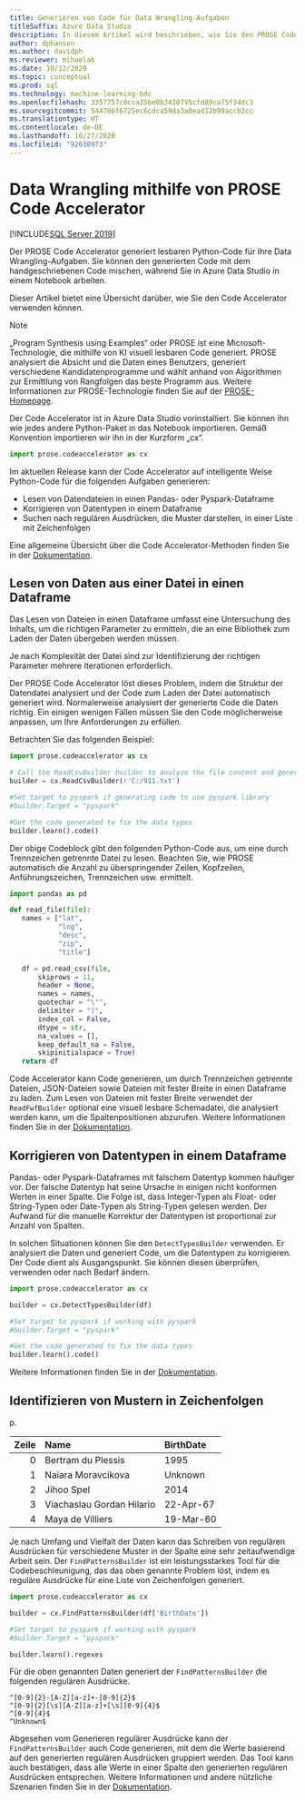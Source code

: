 ```yaml
---
title: Generieren von Code für Data Wrangling-Aufgaben
titleSuffix: Azure Data Studio
description: In diesem Artikel wird beschrieben, wie Sie den PROSE Code Accelerator in Azure Data Studio verwenden, um automatisch Code für allgemeine Data Wrangling-Aufgaben zu generieren.
author: dphansen
ms.author: davidph
ms.reviewer: mihaelab
ms.date: 10/12/2020
ms.topic: conceptual
ms.prod: sql
ms.technology: machine-learning-bdc
ms.openlocfilehash: 3357757c0cca35be0b3410795cfd89ca75f34dc3
ms.sourcegitcommit: 544706f6725ec6cdca59da3a0ead12b99accb2cc
ms.translationtype: HT
ms.contentlocale: de-DE
ms.lasthandoff: 10/27/2020
ms.locfileid: "92638973"
---
```

# <a name="data-wrangling-using-prose-code-accelerator"></a>Data Wrangling mithilfe von PROSE Code Accelerator

[!INCLUDE[SQL Server 2019](../includes/applies-to-version/sqlserver2019.md)]

Der PROSE Code Accelerator generiert lesbaren Python-Code für Ihre Data Wrangling-Aufgaben. Sie können den generierten Code mit dem handgeschriebenen Code mischen, während Sie in Azure Data Studio in einem Notebook arbeiten.

Dieser Artikel bietet eine Übersicht darüber, wie Sie den Code Accelerator verwenden können.

 > [!NOTE]
 > „Program Synthesis using Examples“ oder PROSE ist eine Microsoft-Technologie, die mithilfe von KI visuell lesbaren Code generiert. PROSE analysiert die Absicht und die Daten eines Benutzers, generiert verschiedene Kandidatenprogramme und wählt anhand von Algorithmen zur Ermittlung von Rangfolgen das beste Programm aus. Weitere Informationen zur PROSE-Technologie finden Sie auf der [PROSE-Homepage](https://microsoft.github.io/prose/).

Der Code Accelerator ist in Azure Data Studio vorinstalliert. Sie können ihn wie jedes andere Python-Paket in das Notebook importieren. Gemäß Konvention importieren wir ihn in der Kurzform „cx“.

```python
import prose.codeaccelerator as cx
```

Im aktuellen Release kann der Code Accelerator auf intelligente Weise Python-Code für die folgenden Aufgaben generieren:

- Lesen von Datendateien in einen Pandas- oder Pyspark-Dataframe
- Korrigieren von Datentypen in einem Dataframe
- Suchen nach regulären Ausdrücken, die Muster darstellen, in einer Liste mit Zeichenfolgen

Eine allgemeine Übersicht über die Code Accelerator-Methoden finden Sie in der [Dokumentation](/python/api/overview/azure/prose/intro).

## <a name="reading-data-from-a-file-to-a-dataframe"></a>Lesen von Daten aus einer Datei in einen Dataframe

Das Lesen von Dateien in einen Dataframe umfasst eine Untersuchung des Inhalts, um die richtigen Parameter zu ermitteln, die an eine Bibliothek zum Laden der Daten übergeben werden müssen.

Je nach Komplexität der Datei sind zur Identifizierung der richtigen Parameter mehrere Iterationen erforderlich.

Der PROSE Code Accelerator löst dieses Problem, indem die Struktur der Datendatei analysiert und der Code zum Laden der Datei automatisch generiert wird. Normalerweise analysiert der generierte Code die Daten richtig. Ein einigen wenigen Fällen müssen Sie den Code möglicherweise anpassen, um Ihre Anforderungen zu erfüllen.

Betrachten Sie das folgenden Beispiel:

 ```python
import prose.codeaccelerator as cx

# Call the ReadCsvBuilder builder to analyze the file content and generate code to load it
builder = cx.ReadCsvBuilder(r'C:/911.txt')

#Set target to pyspark if generating code to use pyspark library
#builder.Target = "pyspark"

#Get the code generated to fix the data types
builder.learn().code()
 ```

Der obige Codeblock gibt den folgenden Python-Code aus, um eine durch Trennzeichen getrennte Datei zu lesen. Beachten Sie, wie PROSE automatisch die Anzahl zu überspringender Zeilen, Kopfzeilen, Anführungszeichen, Trennzeichen usw. ermittelt.

 ```python
import pandas as pd

def read_file(file):
    names = ["lat",
             "lng",
             "desc",
             "zip",
             "title"]

    df = pd.read_csv(file,
        skiprows = 11,
        header = None,
        names = names,
        quotechar = "\"",
        delimiter = "|",
        index_col = False,
        dtype = str,
        na_values = [],
        keep_default_na = False,
        skipinitialspace = True)
    return df
 ```

Code Accelerator kann Code generieren, um durch Trennzeichen getrennte Dateien, JSON-Dateien sowie Dateien mit fester Breite in einen Dataframe zu laden. Zum Lesen von Dateien mit fester Breite verwendet der `ReadFwfBuilder` optional eine visuell lesbare Schemadatei, die analysiert werden kann, um die Spaltenpositionen abzurufen. Weitere Informationen finden Sie in der [Dokumentation](/python/api/overview/azure/prose/intro).

## <a name="fixing-data-types-in-a-dataframe"></a>Korrigieren von Datentypen in einem Dataframe

Pandas- oder Pyspark-Dataframes mit falschem Datentyp kommen häufiger vor. Der falsche Datentyp hat seine Ursache in einigen nicht konformen Werten in einer Spalte. Die Folge ist, dass Integer-Typen als Float- oder String-Typen oder Date-Typen als String-Typen gelesen werden. Der Aufwand für die manuelle Korrektur der Datentypen ist proportional zur Anzahl von Spalten.

In solchen Situationen können Sie den `DetectTypesBuilder` verwenden. Er analysiert die Daten und generiert Code, um die Datentypen zu korrigieren. Der Code dient als Ausgangspunkt. Sie können diesen überprüfen, verwenden oder nach Bedarf ändern.

```python
import prose.codeaccelerator as cx

builder = cx.DetectTypesBuilder(df)

#Set target to pyspark if working with pyspark
#builder.Target = "pyspark"

#Get the code generated to fix the data types
builder.learn().code()
```

Weitere Informationen finden Sie in der [Dokumentation](/python/api/overview/azure/prose/fixdatatypes).

## <a name="identifying-patterns-in-strings"></a>Identifizieren von Mustern in Zeichenfolgen

p.


|Zeile|Name                      |BirthDate      |
|--:|:-------------------------|:--------------|
| 0 |Bertram du Plessis        |1995           |
| 1 |Naiara Moravcikova        |Unknown        |
| 2 |Jihoo Spel                |2014           |
| 3 |Viachaslau Gordan Hilario |22-Apr-67      |
| 4 |Maya de Villiers          |19-Mar-60      |

Je nach Umfang und Vielfalt der Daten kann das Schreiben von regulären Ausdrücken für verschiedene Muster in der Spalte eine sehr zeitaufwendige Arbeit sein. Der `FindPatternsBuilder` ist ein leistungsstarkes Tool für die Codebeschleunigung, das das oben genannte Problem löst, indem es reguläre Ausdrücke für eine Liste von Zeichenfolgen generiert.

```python
import prose.codeaccelerator as cx

builder = cx.FindPatternsBuilder(df['BirthDate'])

#Set target to pyspark if working with pyspark
#builder.Target = "pyspark"

builder.learn().regexes
```

Für die oben genannten Daten generiert der `FindPatternsBuilder` die folgenden regulären Ausdrücke.

```
^[0-9]{2}-[A-Z][a-z]+-[0-9]{2}$
^[0-9]{2}[\s][A-Z][a-z]+[\s][0-9]{4}$
^[0-9]{4}$
^Unknown$
```

Abgesehen vom Generieren regulärer Ausdrücke kann der `FindPatternsBuilder` auch Code generieren, mit dem die Werte basierend auf den generierten regulären Ausdrücken gruppiert werden. Das Tool kann auch bestätigen, dass alle Werte in einer Spalte den generierten regulären Ausdrücken entsprechen. Weitere Informationen und andere nützliche Szenarien finden Sie in der [Dokumentation](/python/api/overview/azure/prose/findpatterns).
